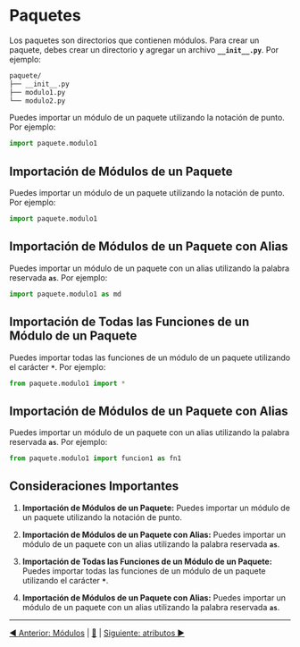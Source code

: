 # **Paquetes**

Los paquetes son directorios que contienen módulos. Para crear un paquete, debes crear un directorio y agregar un archivo **`__init__.py`**. Por ejemplo:

```bash
paquete/
├── __init__.py
├── modulo1.py
└── modulo2.py
```

Puedes importar un módulo de un paquete utilizando la notación de punto. Por ejemplo:

```python
import paquete.modulo1
```

## **Importación de Módulos de un Paquete**

Puedes importar un módulo de un paquete utilizando la notación de punto. Por ejemplo:

```python
import paquete.modulo1
```

## **Importación de Módulos de un Paquete con Alias**

Puedes importar un módulo de un paquete con un alias utilizando la palabra reservada **`as`**. Por ejemplo:

```python
import paquete.modulo1 as md
```

## **Importación de Todas las Funciones de un Módulo de un Paquete**

Puedes importar todas las funciones de un módulo de un paquete utilizando el carácter **`*`**. Por ejemplo:

```python
from paquete.modulo1 import *
```

## **Importación de Módulos de un Paquete con Alias**

Puedes importar un módulo de un paquete con un alias utilizando la palabra reservada **`as`**. Por ejemplo:

```python
from paquete.modulo1 import funcion1 as fn1
```

## **Consideraciones Importantes**

1. **Importación de Módulos de un Paquete:** Puedes importar un módulo de un paquete utilizando la notación de punto.

2. **Importación de Módulos de un Paquete con Alias:** Puedes importar un módulo de un paquete con un alias utilizando la palabra reservada **`as`**.

3. **Importación de Todas las Funciones de un Módulo de un Paquete:** Puedes importar todas las funciones de un módulo de un paquete utilizando el carácter **`*`**.

4. **Importación de Módulos de un Paquete con Alias:** Puedes importar un módulo de un paquete con un alias utilizando la palabra reservada **`as`**.

---

[◀ Anterior: Módulos](11_modulos.md) | [🔼](#top) | [Siguiente: atributos ▶](13_atributos.md)